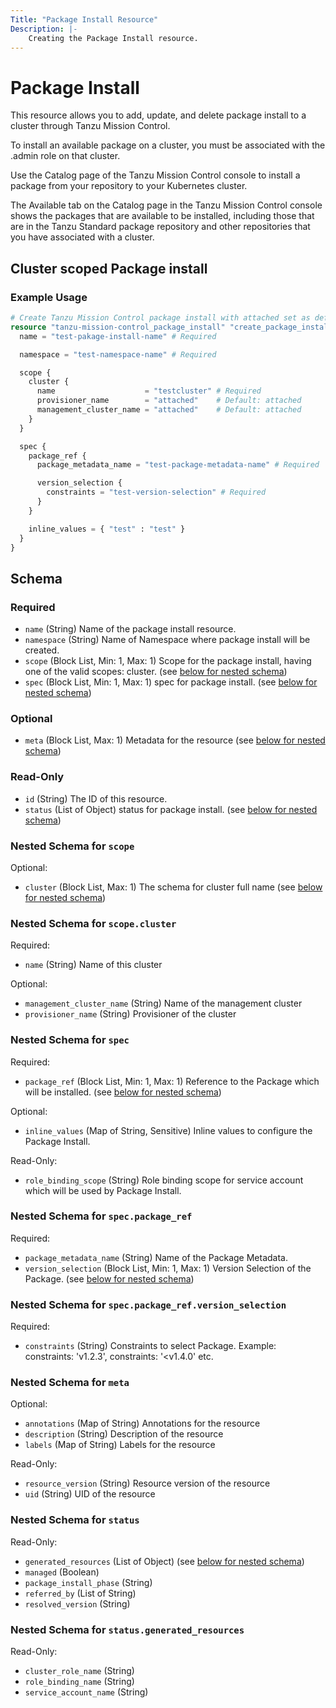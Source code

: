 ```yaml
---
Title: "Package Install Resource"
Description: |-
    Creating the Package Install resource.
---
```


# Package Install

This resource allows you to add, update, and delete package install to a cluster through Tanzu Mission Control.

To install an available package on a cluster, you must be associated with the .admin role on that cluster.

Use the Catalog page of the Tanzu Mission Control console to install a package from your repository to your Kubernetes cluster.

The Available tab on the Catalog page in the Tanzu Mission Control console shows the packages that are available to be installed, including those that are in the Tanzu Standard package repository and other repositories that you have associated with a cluster.

[package-install]: https://docs.vmware.com/en/VMware-Tanzu-Mission-Control/services/tanzumc-using/GUID-E0168103-7A6F-4C07-8768-19D9B1EB4EFA.html


## Cluster scoped Package install

### Example Usage

```terraform
# Create Tanzu Mission Control package install with attached set as default value.
resource "tanzu-mission-control_package_install" "create_package_install" {
  name = "test-pakage-install-name" # Required

  namespace = "test-namespace-name" # Required

  scope {
    cluster {
      name                    = "testcluster" # Required
      provisioner_name        = "attached"    # Default: attached
      management_cluster_name = "attached"    # Default: attached
    }
  }

  spec {
    package_ref {
      package_metadata_name = "test-package-metadata-name" # Required

      version_selection {
        constraints = "test-version-selection" # Required
      }
    }

    inline_values = { "test" : "test" }
  }
}
```
<!-- schema generated by tfplugindocs -->
## Schema

### Required

- `name` (String) Name of the package install resource.
- `namespace` (String) Name of Namespace where package install will be created.
- `scope` (Block List, Min: 1, Max: 1) Scope for the package install, having one of the valid scopes: cluster. (see [below for nested schema](#nestedblock--scope))
- `spec` (Block List, Min: 1, Max: 1) spec for package install. (see [below for nested schema](#nestedblock--spec))

### Optional

- `meta` (Block List, Max: 1) Metadata for the resource (see [below for nested schema](#nestedblock--meta))

### Read-Only

- `id` (String) The ID of this resource.
- `status` (List of Object) status for package install. (see [below for nested schema](#nestedatt--status))

<a id="nestedblock--scope"></a>
### Nested Schema for `scope`

Optional:

- `cluster` (Block List, Max: 1) The schema for cluster full name (see [below for nested schema](#nestedblock--scope--cluster))

<a id="nestedblock--scope--cluster"></a>
### Nested Schema for `scope.cluster`

Required:

- `name` (String) Name of this cluster

Optional:

- `management_cluster_name` (String) Name of the management cluster
- `provisioner_name` (String) Provisioner of the cluster



<a id="nestedblock--spec"></a>
### Nested Schema for `spec`

Required:

- `package_ref` (Block List, Min: 1, Max: 1) Reference to the Package which will be installed. (see [below for nested schema](#nestedblock--spec--package_ref))

Optional:

- `inline_values` (Map of String, Sensitive) Inline values to configure the Package Install.

Read-Only:

- `role_binding_scope` (String) Role binding scope for service account which will be used by Package Install.

<a id="nestedblock--spec--package_ref"></a>
### Nested Schema for `spec.package_ref`

Required:

- `package_metadata_name` (String) Name of the Package Metadata.
- `version_selection` (Block List, Min: 1, Max: 1) Version Selection of the Package. (see [below for nested schema](#nestedblock--spec--package_ref--version_selection))

<a id="nestedblock--spec--package_ref--version_selection"></a>
### Nested Schema for `spec.package_ref.version_selection`

Required:

- `constraints` (String) Constraints to select Package. Example: constraints: 'v1.2.3', constraints: '<v1.4.0' etc.




<a id="nestedblock--meta"></a>
### Nested Schema for `meta`

Optional:

- `annotations` (Map of String) Annotations for the resource
- `description` (String) Description of the resource
- `labels` (Map of String) Labels for the resource

Read-Only:

- `resource_version` (String) Resource version of the resource
- `uid` (String) UID of the resource


<a id="nestedatt--status"></a>
### Nested Schema for `status`

Read-Only:

- `generated_resources` (List of Object) (see [below for nested schema](#nestedobjatt--status--generated_resources))
- `managed` (Boolean)
- `package_install_phase` (String)
- `referred_by` (List of String)
- `resolved_version` (String)

<a id="nestedobjatt--status--generated_resources"></a>
### Nested Schema for `status.generated_resources`

Read-Only:

- `cluster_role_name` (String)
- `role_binding_name` (String)
- `service_account_name` (String)